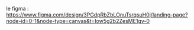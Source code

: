 le figma : https://www.figma.com/design/3PGdpRbZbLOnuTsrqsuH0j/landing-page?node-id=0-1&node-type=canvas&t=Iow5g2b2ZesME1gv-0
